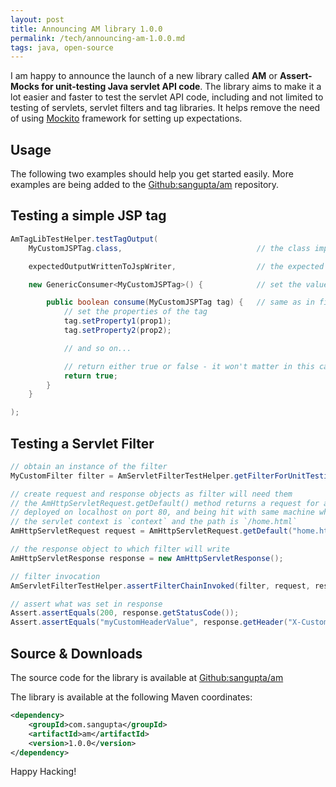 ```yaml
---
layout: post
title: Announcing AM library 1.0.0
permalink: /tech/announcing-am-1.0.0.md
tags: java, open-source
---
```


I am happy to announce the launch of a new library called **AM** or **Assert-Mocks
for unit-testing Java servlet API code**. The library aims to make it a lot easier
and faster to test the servlet API code, including and not limited to testing of
servlets, servlet filters and tag libraries. It helps remove the need of using
[Mockito](https://github.com/mockito/mockito) framework for setting up
expectations.

<!-- break here -->

## Usage

The following two examples should help you get started easily. More examples
are being added to the [Github:sangupta/am](https://github.com/sangupta/am)
repository.

## Testing a simple JSP tag

```java
AmTagLibTestHelper.testTagOutput(
    MyCustomJSPTag.class,                              // the class implementing custom tag

    expectedOutputWrittenToJspWriter,                  // the expected String response

    new GenericConsumer<MyCustomJSPTag>() {            // set the values before invocation

        public boolean consume(MyCustomJSPTag tag) {   // same as in first param
            // set the properties of the tag
            tag.setProperty1(prop1);
            tag.setProperty2(prop2);

            // and so on...

            // return either true or false - it won't matter in this case
            return true;
        }
    }

);
```

## Testing a Servlet Filter

```java
// obtain an instance of the filter
MyCustomFilter filter = AmServletFilterTestHelper.getFilterForUnitTesting(MyCustomFilter.class);

// create request and response objects as filter will need them
// the AmHttpServletRequest.getDefault() method returns a request for a server
// deployed on localhost on port 80, and being hit with same machine where
// the servlet context is `context` and the path is `/home.html`
AmHttpServletRequest request = AmHttpServletRequest.getDefault("home.html");

// the response object to which filter will write
AmHttpServletResponse response = new AmHttpServletResponse();

// filter invocation
AmServletFilterTestHelper.assertFilterChainInvoked(filter, request, response);

// assert what was set in response
Assert.assertEquals(200, response.getStatusCode());
Assert.assertEquals("myCustomHeaderValue", response.getHeader("X-Custom-Header"));
```

## Source &amp; Downloads

The source code for the library is available at [Github:sangupta/am](https://github.com/sangupta/am)

The library is available at the following Maven coordinates:

```xml
<dependency>
    <groupId>com.sangupta</groupId>
    <artifactId>am</artifactId>
    <version>1.0.0</version>
</dependency>
```

Happy Hacking!
